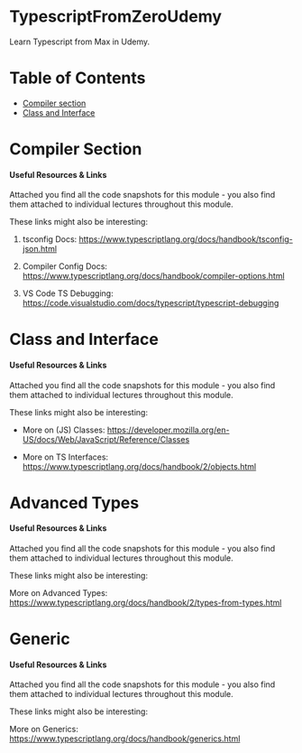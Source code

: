 # TypescriptFromZeroUdemy
Learn Typescript from Max in Udemy.

# Table of Contents
- [Compiler section](#compiler-section)
- [Class and Interface](#class-and-interface)


# Compiler Section
#### Useful Resources & Links
Attached you find all the code snapshots for this module - you also find them attached to individual lectures throughout this module.

These links might also be interesting:

1. tsconfig Docs: https://www.typescriptlang.org/docs/handbook/tsconfig-json.html

2. Compiler Config Docs: https://www.typescriptlang.org/docs/handbook/compiler-options.html

3. VS Code TS Debugging: https://code.visualstudio.com/docs/typescript/typescript-debugging

# Class and Interface
#### Useful Resources & Links
Attached you find all the code snapshots for this module - you also find them attached to individual lectures throughout this module.

These links might also be interesting:

- More on (JS) Classes: https://developer.mozilla.org/en-US/docs/Web/JavaScript/Reference/Classes

- More on TS Interfaces: https://www.typescriptlang.org/docs/handbook/2/objects.html

# Advanced Types

#### Useful Resources & Links
Attached you find all the code snapshots for this module - you also find them attached to individual lectures throughout this module.

These links might also be interesting:

More on Advanced Types: https://www.typescriptlang.org/docs/handbook/2/types-from-types.html

# Generic
#### Useful Resources & Links
Attached you find all the code snapshots for this module - you also find them attached to individual lectures throughout this module.

These links might also be interesting:

More on Generics: https://www.typescriptlang.org/docs/handbook/generics.html